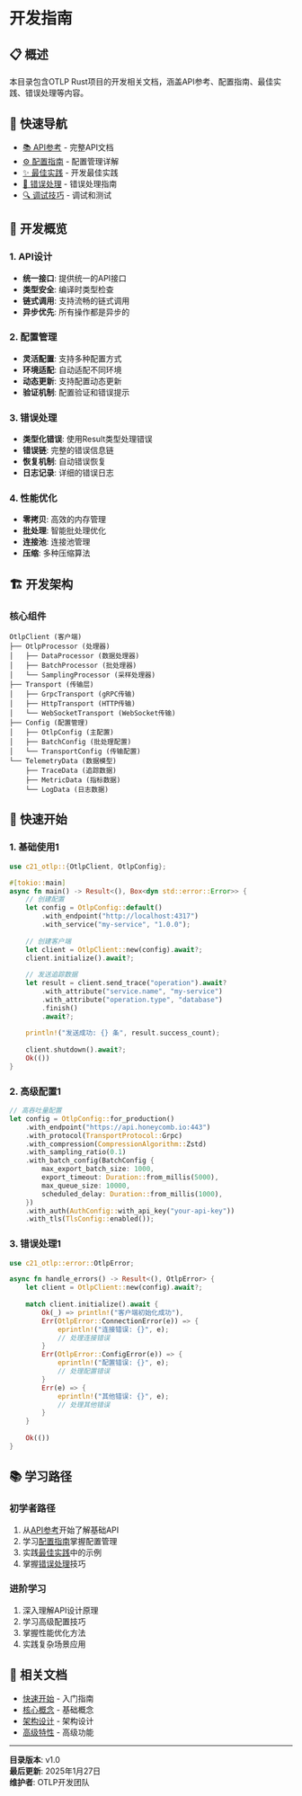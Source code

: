 # 开发指南

## 📋 概述

本目录包含OTLP Rust项目的开发相关文档，涵盖API参考、配置指南、最佳实践、错误处理等内容。

## 🚀 快速导航

- [📚 API参考](API参考.md) - 完整API文档
- [⚙️ 配置指南](配置指南.md) - 配置管理详解
- [✨ 最佳实践](最佳实践.md) - 开发最佳实践
- [🐛 错误处理](错误处理.md) - 错误处理指南
- [🔍 调试技巧](调试技巧.md) - 调试和测试

## 🎯 开发概览

### 1. API设计

- **统一接口**: 提供统一的API接口
- **类型安全**: 编译时类型检查
- **链式调用**: 支持流畅的链式调用
- **异步优先**: 所有操作都是异步的

### 2. 配置管理

- **灵活配置**: 支持多种配置方式
- **环境适配**: 自动适配不同环境
- **动态更新**: 支持配置动态更新
- **验证机制**: 配置验证和错误提示

### 3. 错误处理

- **类型化错误**: 使用Result类型处理错误
- **错误链**: 完整的错误信息链
- **恢复机制**: 自动错误恢复
- **日志记录**: 详细的错误日志

### 4. 性能优化

- **零拷贝**: 高效的内存管理
- **批处理**: 智能批处理优化
- **连接池**: 连接池管理
- **压缩**: 多种压缩算法

## 🏗️ 开发架构

### 核心组件

```text
OtlpClient (客户端)
├── OtlpProcessor (处理器)
│   ├── DataProcessor (数据处理器)
│   ├── BatchProcessor (批处理器)
│   └── SamplingProcessor (采样处理器)
├── Transport (传输层)
│   ├── GrpcTransport (gRPC传输)
│   ├── HttpTransport (HTTP传输)
│   └── WebSocketTransport (WebSocket传输)
├── Config (配置管理)
│   ├── OtlpConfig (主配置)
│   ├── BatchConfig (批处理配置)
│   └── TransportConfig (传输配置)
└── TelemetryData (数据模型)
    ├── TraceData (追踪数据)
    ├── MetricData (指标数据)
    └── LogData (日志数据)
```

## 🚀 快速开始

### 1. 基础使用1

```rust
use c21_otlp::{OtlpClient, OtlpConfig};

#[tokio::main]
async fn main() -> Result<(), Box<dyn std::error::Error>> {
    // 创建配置
    let config = OtlpConfig::default()
        .with_endpoint("http://localhost:4317")
        .with_service("my-service", "1.0.0");
    
    // 创建客户端
    let client = OtlpClient::new(config).await?;
    client.initialize().await?;
    
    // 发送追踪数据
    let result = client.send_trace("operation").await?
        .with_attribute("service.name", "my-service")
        .with_attribute("operation.type", "database")
        .finish()
        .await?;
    
    println!("发送成功: {} 条", result.success_count);
    
    client.shutdown().await?;
    Ok(())
}
```

### 2. 高级配置1

```rust
// 高吞吐量配置
let config = OtlpConfig::for_production()
    .with_endpoint("https://api.honeycomb.io:443")
    .with_protocol(TransportProtocol::Grpc)
    .with_compression(CompressionAlgorithm::Zstd)
    .with_sampling_ratio(0.1)
    .with_batch_config(BatchConfig {
        max_export_batch_size: 1000,
        export_timeout: Duration::from_millis(5000),
        max_queue_size: 10000,
        scheduled_delay: Duration::from_millis(1000),
    })
    .with_auth(AuthConfig::with_api_key("your-api-key"))
    .with_tls(TlsConfig::enabled());
```

### 3. 错误处理1

```rust
use c21_otlp::error::OtlpError;

async fn handle_errors() -> Result<(), OtlpError> {
    let client = OtlpClient::new(config).await?;
    
    match client.initialize().await {
        Ok(_) => println!("客户端初始化成功"),
        Err(OtlpError::ConnectionError(e)) => {
            eprintln!("连接错误: {}", e);
            // 处理连接错误
        }
        Err(OtlpError::ConfigError(e)) => {
            eprintln!("配置错误: {}", e);
            // 处理配置错误
        }
        Err(e) => {
            eprintln!("其他错误: {}", e);
            // 处理其他错误
        }
    }
    
    Ok(())
}
```

## 📚 学习路径

### 初学者路径

1. 从[API参考](API参考.md)开始了解基础API
2. 学习[配置指南](配置指南.md)掌握配置管理
3. 实践[最佳实践](最佳实践.md)中的示例
4. 掌握[错误处理](错误处理.md)技巧

### 进阶学习

1. 深入理解API设计原理
2. 学习高级配置技巧
3. 掌握性能优化方法
4. 实践复杂场景应用

## 🔗 相关文档

- [快速开始](../01_快速开始/README.md) - 入门指南
- [核心概念](../02_核心概念/README.md) - 基础概念
- [架构设计](../04_架构设计/README.md) - 架构设计
- [高级特性](../06_高级特性/README.md) - 高级功能

---

**目录版本**: v1.0  
**最后更新**: 2025年1月27日  
**维护者**: OTLP开发团队
